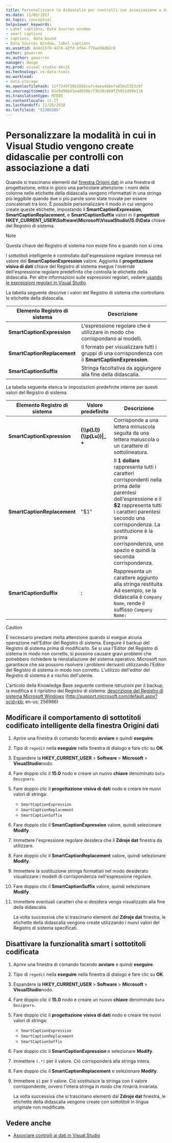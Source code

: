 ```yaml
---
title: Personalizzare le didascalie per controlli con associazione a dati
ms.date: 11/03/2017
ms.topic: conceptual
helpviewer_keywords:
- Label captions, Data Sources window
- smart captions
- captions, data-bound
- Data Sources Window, label captions
ms.assetid: 6d4d15f8-4d78-42fd-af64-779ae98d62c8
author: gewarren
ms.author: gewarren
manager: douge
ms.prod: visual-studio-dev15
ms.technology: vs-data-tools
ms.workload:
- data-storage
ms.openlocfilehash: 11f7249f30b1866ca7c4aea4bbefa850a5353c0f
ms.sourcegitcommit: 81e9d90843ead658bc73b30c869f25921d99e116
ms.translationtype: MTE95
ms.contentlocale: it-IT
ms.lasthandoff: 11/26/2018
ms.locfileid: "52305585"
---
```

# <a name="customize-how-visual-studio-creates-captions-for-data-bound-controls"></a>Personalizzare la modalità in cui in Visual Studio vengono create didascalie per controlli con associazione a dati

Quando si trascinano elementi dal [finestra Origini dati](add-new-data-sources.md#data-sources-window) in una finestra di progettazione, entra in gioco una particolare attenzione: i nomi delle colonne nelle etichette della didascalia vengono riformattati in una stringa più leggibile quando due o più parole sono state trovate per essere concatenati tra loro. È possibile personalizzare il modo in cui vengono create queste etichette, impostando il **SmartCaptionExpression**, **SmartCaptionReplacement**, e **SmartCaptionSuffix** valori in il **progettisti HKEY_CURRENT_USER\Software\Microsoft\VisualStudio\15.0\Data** chiave del Registro di sistema.

> [!NOTE]
> Questa chiave del Registro di sistema non esiste fino a quando non si crea.

I sottotitoli intelligente è controllato dall'espressione regolare immessa nel valore del **SmartCaptionExpression** valore. Aggiunta il **progettazione visiva di dati** chiave del Registro di sistema esegue l'override dell'espressione regolare predefinita che controlla le etichette della didascalia. Per altre informazioni sulle espressioni regolari, vedere [usando le espressioni regolari in Visual Studio](../ide/using-regular-expressions-in-visual-studio.md).

La tabella seguente descrive i valori del Registro di sistema che controllano le etichette della didascalia.

|Elemento Registro di sistema|Descrizione|
|-------------------|-----------------|
|**SmartCaptionExpression**|L'espressione regolare che è utilizzare in modo che corrispondano ai modelli.|
|**SmartCaptionReplacement**|Il formato per visualizzare tutti i gruppi di una corrispondenza con il **SmartCaptionExpression**.|
|**SmartCaptionSuffix**|Stringa facoltativa da aggiungere alla fine della didascalia.|

La tabella seguente elenca le impostazioni predefinite interne per questi valori del Registro di sistema.

|Elemento Registro di sistema|Valore predefinito|Descrizione|
|-------------------|-------------------|-----------------|
|**SmartCaptionExpression**|**(\\\p{Ll}) (\\\p{Lu})&#124;_ +**|Corrisponde a una lettera minuscola seguita da una lettera maiuscola o un carattere di sottolineatura.|
|**SmartCaptionReplacement**|"$1"|Il **1 dollaro** rappresenta tutti i caratteri corrispondenti nella prima delle parentesi dell'espressione e il **$2** rappresenta tutti i caratteri parentesi secondo una corrispondenza. La sostituzione è la prima corrispondenza, uno spazio e quindi la seconda corrispondenza.|
|**SmartCaptionSuffix**|**:**|Rappresenta un carattere aggiunto alla stringa restituita. Ad esempio, se la didascalia è `Company Name`, rende il suffisso `Company Name:`|

> [!CAUTION]
> È necessario prestare molta attenzione quando si esegue alcuna operazione nell'Editor del Registro di sistema. Eseguire il backup del Registro di sistema prima di modificarlo. Se si usa l'Editor del Registro di sistema in modo non corretto, si possono causare gravi problemi che potrebbero richiedere la reinstallazione del sistema operativo. Microsoft non garantisce che sia possono risolvere i problemi derivanti utilizzando l'Editor del Registro di sistema in modo non corretto. L'utilizzo dell'editor del Registro di sistema è a rischio dell'utente.
>
> L'articolo della Knowledge Base seguente contiene istruzioni per il backup, la modifica e il ripristino del Registro di sistema: [descrizione del Registro di sistema Microsoft Windows](http://support.microsoft.com/default.aspx?scid=kb;en-us;256986) (http://support.microsoft.com/default.aspx?scid=kb; en-us; 256986)

## <a name="modify-the-smart-captioning-behavior-of-the-data-sources-window"></a>Modificare il comportamento di sottotitoli codificato intelligente della finestra Origini dati

1.  Aprire una finestra di comando facendo **avviare** e quindi **eseguire**.

2.  Tipo di `regedit` nella **eseguire** nella finestra di dialogo e fare clic su **OK**.

3.  Espandere la **HKEY_CURRENT_USER** > **Software** > **Microsoft** > **VisualStudio**nodo.

4.  Fare doppio clic il **15.0** nodo e creare un nuovo **chiave** denominato `Data Designers`.

5.  Fare doppio clic il **progettazione visiva di dati** nodo e creare tre nuovi valori di stringa:

    - `SmartCaptionExpression`
    - `SmartCaptionReplacement`
    - `SmartCaptionSuffix`

6. Fare doppio clic il **SmartCaptionExpression** valore, quindi selezionare **Modify**.

7. Immettere l'espressione regolare desidera che il **Zdroje dat** finestra da utilizzare.

8. Fare doppio clic il **SmartCaptionReplacement** valore, quindi selezionare **Modify**.

9. Immettere la sostituzione stringa formattati nel modo desiderato visualizzare i modelli di corrispondenza nell'espressione regolare.

10. Fare doppio clic il **SmartCaptionSuffix** valore, quindi selezionare **Modify**.

11. Immettere eventuali caratteri che si desidera venga visualizzato alla fine della didascalia.

    La volta successiva che si trascinano elementi dal **Zdroje dat** finestra, le etichette della didascalia vengono create utilizzando i nuovi valori del Registro di sistema specificati.

## <a name="turn-off-the-smart-captioning-feature"></a>Disattivare la funzionalità smart i sottotitoli codificata

1.  Aprire una finestra di comando facendo **avviare** e quindi **eseguire**.

2.  Tipo di `regedit` nella **eseguire** nella finestra di dialogo e fare clic su **OK**.

3.  Espandere la **HKEY_CURRENT_USER** > **Software** > **Microsoft** > **VisualStudio**nodo.

4.  Fare doppio clic il **15.0** nodo e creare un nuovo **chiave** denominato `Data Designers`.

5.  Fare doppio clic il **progettazione visiva di dati** nodo e creare tre nuovi valori di stringa:

    - `SmartCaptionExpression`
    - `SmartCaptionReplacement`
    - `SmartCaptionSuffix`

6. Fare doppio clic il **SmartCaptionExpression** e selezionare **Modify**.

7. Immettere `(.*)` per il valore. Ciò corrisponderà alla stringa intera.

8. Fare doppio clic il **SmartCaptionReplacement** e selezionare **Modify**.

9. Immettere `$1` per il valore. Ciò sostituisce la stringa con il valore corrispondente, ovvero l'intera stringa in modo che rimarrà invariata.

    La volta successiva che si trascinano elementi dal **Zdroje dat** finestra, le etichette della didascalia vengono create con sottotitoli in lingua originale non modificate.

## <a name="see-also"></a>Vedere anche

- [Associare controlli ai dati in Visual Studio](../data-tools/bind-controls-to-data-in-visual-studio.md)